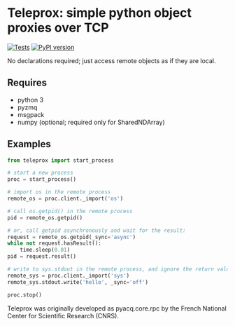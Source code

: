 # Teleprox: simple python object proxies over TCP

[![Tests](https://github.com/campagnola/teleprox/actions/workflows/test.yml/badge.svg)](https://github.com/campagnola/teleprox/actions)
[![PyPI version](https://badge.fury.io/py/teleprox.svg)](https://badge.fury.io/py/teleprox)

No declarations required; just access remote objects as if they are local.

Requires
--------

- python 3
- pyzmq
- msgpack
- numpy (optional; required only for SharedNDArray)


Examples
--------

```python
from teleprox import start_process

# start a new process
proc = start_process()

# import os in the remote process
remote_os = proc.client._import('os')

# call os.getpid() in the remote process
pid = remote_os.getpid()

# or, call getpid asynchronously and wait for the result:
request = remote_os.getpid(_sync='async')
while not request.hasResult():
    time.sleep(0.01)
pid = request.result()

# write to sys.stdout in the remote process, and ignore the return value
remote_sys = proc.client._import('sys')
remote_sys.stdout.write('hello', _sync='off')

proc.stop()
```

Teleprox was originally developed as pyacq.core.rpc by the French National Center for Scientific Research (CNRS).






